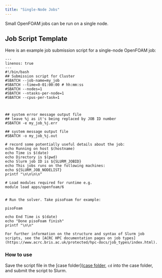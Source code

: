 ```yaml
---
title: "Single-Node Jobs"
---
```


Small OpenFOAM jobs can be run on a single node.

## Job Script Template

Here is an example job submission script for a single-node OpenFOAM job:

```{code-block} bash
---
linenos: true
---
#!/bin/bash
## Submission script for Cluster
#SBATCH --job-name=my_job
#SBATCH --time=0-01:00:00 # hh:mm:ss
#SBATCH --nodes=1
#SBATCH --ntasks-per-node=1
#SBATCH --cpus-per-task=1



## system error message output file
## leave %j as it's being replaced by JOB ID number
#SBATCH -e my_job_%j.err

## system message output file
#SBATCH -o my_job_%j.out

# record some potentially useful details about the job: 
echo Running on host $(hostname) 
echo Time is $(date) 
echo Directory is $(pwd) 
echo Slurm job ID is ${SLURM_JOBID} 
echo This jobs runs on the following machines: 
echo ${SLURM_JOB_NODELIST} 
printf "\n\n\n\n" 

# Load modules required for runtime e.g.
module load apps/openfoam/6


# Run the solver. Take pisoFoam for example:

pisoFoam

echo End Time is $(date) 
echo "Done pisoFoam finish"
printf "\n\n"

```

```{note}
For further information on the structure and syntax of Slurm job scripts, see the [ACRC HPC documentation pages on job types](https://www.acrc.bris.ac.uk/protected/hpc-docs/job_types/index.html).
```

### How to use
Save the script file in the [case folder]([case folder](https://www.openfoam.com/documentation/user-guide/2-openfoam-cases), `cd` into the case folder, and submit the script to Slurm.



